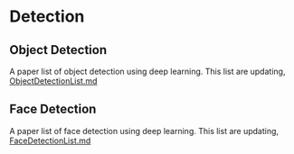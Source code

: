 # Detection

## Object Detection
A paper list of object detection using deep learning. This list are updating, [ObjectDetectionList.md](https://github.com/lutxyl/Detection/blob/master/ObjectDetectionList.md)

## Face Detection
A paper list of face detection using deep learning. This list are updating, [FaceDetectionList.md](https://github.com/lutxyl/Detection/blob/master/FaceDetectionList.md)
